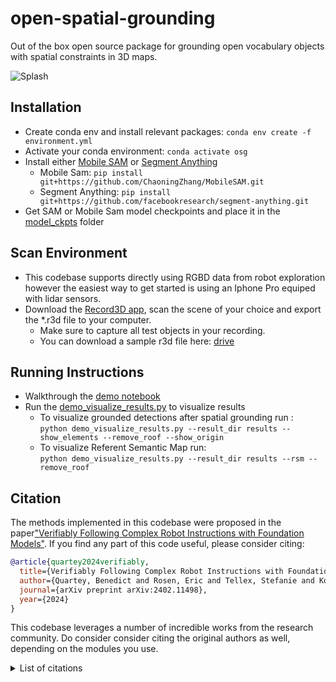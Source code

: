 # open-spatial-grounding
Out of the box open source package for grounding open vocabulary objects with spatial constraints in 3D maps.

![Splash](assets/images/splash.gif?raw=true)

## Installation
* Create conda env and install relevant packages: ```conda env create -f environment.yml```
* Activate your conda environment: ```conda activate osg```
* Install either [Mobile SAM](https://github.com/ChaoningZhang/MobileSAM.git) or [Segment Anything](https://github.com/facebookresearch/segment-anything.git)
  * Mobile Sam: ```pip install git+https://github.com/ChaoningZhang/MobileSAM.git```
  * Segment Anything: ```pip install git+https://github.com/facebookresearch/segment-anything.git```
* Get SAM or Mobile Sam model checkpoints and place it in the [model_ckpts](osg/model_ckpts/) folder

## Scan Environment
* This codebase supports directly using RGBD data from robot exploration however the easiest way to get started is using an Iphone Pro equiped with lidar sensors.
* Download the [Record3D app](https://record3d.app), scan the scene of your choice and export the *.r3d file to your computer.
  - Make sure to capture all test objects in your recording.
  - You can download a sample r3d file here: [drive](https://)

## Running Instructions
* Walkthrough the [demo notebook](demo_notebook.ipynb)
* Run the [demo_visualize_results.py](demo_visualize_results.py) to visualize results
  * To visualize grounded detections after spatial grounding run :\
 ```python demo_visualize_results.py --result_dir results --show_elements --remove_roof --show_origin```
  * To visualize Referent Semantic Map run:\
```python demo_visualize_results.py --result_dir results --rsm --remove_roof```

## Citation

The methods implemented in this codebase were proposed in the paper["Verifiably Following Complex Robot Instructions with Foundation Models"](https://arxiv.org/pdf/2402.11498). If you find any part of this code useful, please consider citing:

```bibtex
@article{quartey2024verifiably,
  title={Verifiably Following Complex Robot Instructions with Foundation Models},
  author={Quartey, Benedict and Rosen, Eric and Tellex, Stefanie and Konidaris, George},
  journal={arXiv preprint arXiv:2402.11498},
  year={2024}
}
```

This codebase leverages a number of incredible works from the research community. Do consider consider citing the original authors as well, depending on the modules you use.
<details>
<summary>List of citations</summary>

```bibtex
@article{mobile_sam,
  title={Faster Segment Anything: Towards Lightweight SAM for Mobile Applications},
  author={Zhang, Chaoning and Han, Dongshen and Qiao, Yu and Kim, Jung Uk and Bae, Sung-Ho and Lee, Seungkyu and Hong, Choong Seon},
  journal={arXiv preprint arXiv:2306.14289},
  year={2023}
}

@article{kirillov2023segany,
  title={Segment Anything}, 
  author={Kirillov, Alexander and Mintun, Eric and Ravi, Nikhila and Mao, Hanzi and Rolland, Chloe and Gustafson, Laura and Xiao, Tete and Whitehead, Spencer and Berg, Alexander C. and Lo, Wan-Yen and Doll{\'a}r, Piotr and Girshick, Ross},
  journal={arXiv:2304.02643},
  year={2023}
}

@article{Zhou2018,
    author    = {Qian-Yi Zhou and Jaesik Park and Vladlen Koltun},
    title     = {{Open3D}: {A} Modern Library for {3D} Data Processing},
    journal   = {arXiv:1801.09847},
    year      = {2018},
}

@inproceedings{wolf-etal-2020-transformers,
    title = "Transformers: State-of-the-Art Natural Language Processing",
    author = "Thomas Wolf and Lysandre Debut and Victor Sanh and Julien Chaumond and Clement Delangue and Anthony Moi and Pierric Cistac and Tim Rault and Rémi Louf and Morgan Funtowicz and Joe Davison and Sam Shleifer and Patrick von Platen and Clara Ma and Yacine Jernite and Julien Plu and Canwen Xu and Teven Le Scao and Sylvain Gugger and Mariama Drame and Quentin Lhoest and Alexander M. Rush",
    booktitle = "Proceedings of the 2020 Conference on Empirical Methods in Natural Language Processing: System Demonstrations",
    month = oct,
    year = "2020",
    address = "Online",
    publisher = "Association for Computational Linguistics",
    url = "https://www.aclweb.org/anthology/2020.emnlp-demos.6",
    pages = "38--45"
}
```
</details> 
